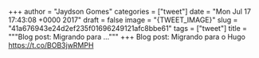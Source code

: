 
+++
author = "Jaydson Gomes"
categories = ["tweet"]
date = "Mon Jul 17 17:43:08 +0000 2017"
draft = false
image = "{TWEET_IMAGE}"
slug = "41a676943e24d2ef235f01696249121afc8bbe61"
tags = ["tweet"]
title = """Blog post: Migrando para ..."""
+++
Blog post: Migrando para o Hugo https://t.co/BOB3jwRMPH
